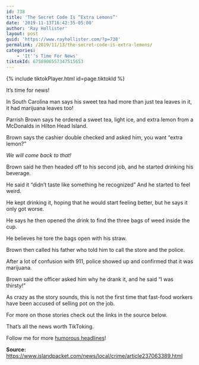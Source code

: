 ```yaml
---
id: 738
title: 'The Secret Code Is “Extra Lemons”'
date: '2019-11-13T16:42:35-05:00'
author: 'Ray Hollister'
layout: post
guid: 'https://www.rayhollister.com/?p=738'
permalink: /2019/11/13/the-secret-code-is-extra-lemons/
categories:
    - 'It''s Time For News'
tiktokId: 6758906557347515653
---
```


{% include tiktokPlayer.html id=page.tiktokId %}

It’s time for news!

In South Carolina man says his sweet tea had more than just tea leaves in it, it had marijuana leaves too!

Parrish Brown says he ordered a sweet tea, light ice, and extra lemon from a McDonalds in Hilton Head Island.

Brown says the cashier double checked and asked him, you want “extra lemon?”

*We will come back to that!*

Brown said he then headed off to his second job, and he started drinking his beverage.

He said it “didn’t taste like something he recognized” And he started to feel weird.

He kept drinking it, hoping that he would start feeling better, but he says it only got worse.

He says he then opened the drink to find the three bags of weed inside the cup.

He believes he tore the bags open with his straw.

Brown then called his father who told him to call the store and the police.

After a lot of confusion with 911, police showed up and confirmed that it was marijuana.

 Brown said the officer asked him why he drank it, and he said “I was thirsty!”

As crazy as the story sounds, this is not the first time that fast-food workers have been accused of selling pot on the job.

 For more on those stories check out the links in the source below.

That’s all the news worth TikToking.

Follow me for more [humorous headlines](http://tiktok.com/@rayhollister3)!

**Source:** <https://www.islandpacket.com/news/local/crime/article237063389.html>